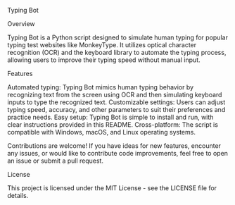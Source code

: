 Typing Bot

Overview

Typing Bot is a Python script designed to simulate human typing for popular typing test websites like MonkeyType. It utilizes optical character recognition (OCR) and the keyboard library to automate the typing process, allowing users to improve their typing speed without manual input.

Features

Automated typing: Typing Bot mimics human typing behavior by recognizing text from the screen using OCR and then simulating keyboard inputs to type the recognized text.
Customizable settings: Users can adjust typing speed, accuracy, and other parameters to suit their preferences and practice needs.
Easy setup: Typing Bot is simple to install and run, with clear instructions provided in this README.
Cross-platform: The script is compatible with Windows, macOS, and Linux operating systems.


Contributions are welcome! If you have ideas for new features, encounter any issues, or would like to contribute code improvements, feel free to open an issue or submit a pull request.

License

This project is licensed under the MIT License - see the LICENSE file for details.
